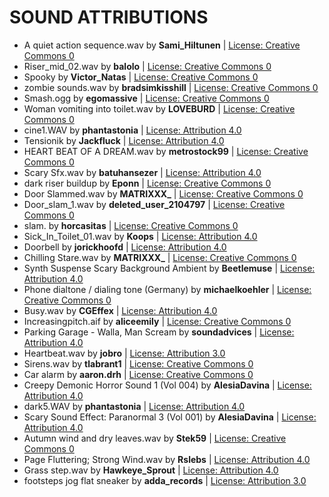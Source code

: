 # SOUND ATTRIBUTIONS

- A quiet action sequence.wav by **Sami_Hiltunen** | [License: Creative Commons 0](https://creativecommons.org/publicdomain/zero/1.0/)
- Riser_mid_02.wav by **balolo** | [License: Creative Commons 0](https://creativecommons.org/publicdomain/zero/1.0/)
- Spooky by **Victor_Natas** | [License: Creative Commons 0](https://creativecommons.org/publicdomain/zero/1.0/)
- zombie sounds.wav by **bradsimkisshill** | [License: Creative Commons 0](https://creativecommons.org/publicdomain/zero/1.0/)
- Smash.ogg by **egomassive** | [License: Creative Commons 0](https://creativecommons.org/publicdomain/zero/1.0/)
- Woman vomiting into toilet.wav by **LOVEBURD** | [License: Creative Commons 0](https://creativecommons.org/publicdomain/zero/1.0/)
- cine1.WAV by **phantastonia** | [License: Attribution 4.0](https://creativecommons.org/licenses/by/4.0/)
- Tensionik by **Jackfluck** | [License: Attribution 4.0](https://creativecommons.org/licenses/by/4.0/)
- HEART BEAT OF A DREAM.wav by **metrostock99** | [License: Creative Commons 0](https://creativecommons.org/publicdomain/zero/1.0/)
- Scary Sfx.wav by **batuhansezer** | [License: Attribution 4.0](https://creativecommons.org/licenses/by/4.0/)
- dark riser buildup by **Eponn** | [License: Creative Commons 0](https://creativecommons.org/publicdomain/zero/1.0/)
- Door Slammed.wav by **MATRIXXX_** | [License: Creative Commons 0](https://creativecommons.org/publicdomain/zero/1.0/)
- Door_slam_1.wav by **deleted_user_2104797** | [License: Creative Commons 0](https://creativecommons.org/publicdomain/zero/1.0/)
- slam. by **horcasitas** | [License: Creative Commons 0](https://creativecommons.org/publicdomain/zero/1.0/)
- Sick_In_Toilet_01.wav by **Koops** | [License: Attribution 4.0](https://creativecommons.org/licenses/by/4.0/)
- Doorbell by **jorickhoofd** | [License: Attribution 4.0](https://creativecommons.org/licenses/by/4.0/)
- Chilling Stare.wav by **MATRIXXX_** | [License: Creative Commons 0](https://creativecommons.org/publicdomain/zero/1.0/)
- Synth Suspense Scary Background Ambient by **Beetlemuse** | [License: Attribution 4.0](https://creativecommons.org/licenses/by/4.0/)
- Phone dialtone / dialing tone (Germany) by **michaelkoehler** | [License: Creative Commons 0](https://creativecommons.org/publicdomain/zero/1.0/)
- Busy.wav by **CGEffex** | [License: Attribution 4.0](https://creativecommons.org/licenses/by/4.0/)
- Increasingpitch.aif by **aliceemily** | [License: Creative Commons 0](https://creativecommons.org/publicdomain/zero/1.0/)
- Parking Garage - Walla, Man Scream by **soundadvices** | [License: Attribution 4.0](https://creativecommons.org/licenses/by/4.0/)
- Heartbeat.wav by **jobro** | [License: Attribution 3.0](https://creativecommons.org/licenses/by/3.0/)
- Sirens.wav by **tlabrant1** | [License: Creative Commons 0](https://creativecommons.org/publicdomain/zero/1.0/)
- Car alarm by **aaron.drh** | [License: Creative Commons 0](https://creativecommons.org/publicdomain/zero/1.0/)
- Creepy Demonic Horror Sound 1 (Vol 004) by **AlesiaDavina** | [License: Attribution 4.0](https://creativecommons.org/licenses/by/4.0/)
- dark5.WAV by **phantastonia** | [License: Attribution 4.0](https://creativecommons.org/licenses/by/4.0/)
- Scary Sound Effect: Paranormal 3 (Vol 001) by **AlesiaDavina** | [License: Attribution 4.0](https://creativecommons.org/licenses/by/4.0/)
- Autumn wind and dry leaves.wav by **Stek59** | [License: Creative Commons 0](https://creativecommons.org/publicdomain/zero/1.0/)
- Page Fluttering; Strong Wind.wav by **Rslebs** | [License: Attribution 4.0](https://creativecommons.org/licenses/by/4.0/)
- Grass step.wav by **Hawkeye_Sprout** | [License: Attribution 4.0](https://creativecommons.org/licenses/by/4.0/)
- footsteps jog flat sneaker by **adda_records** | [License: Attribution 3.0](https://creativecommons.org/licenses/by/3.0/)
